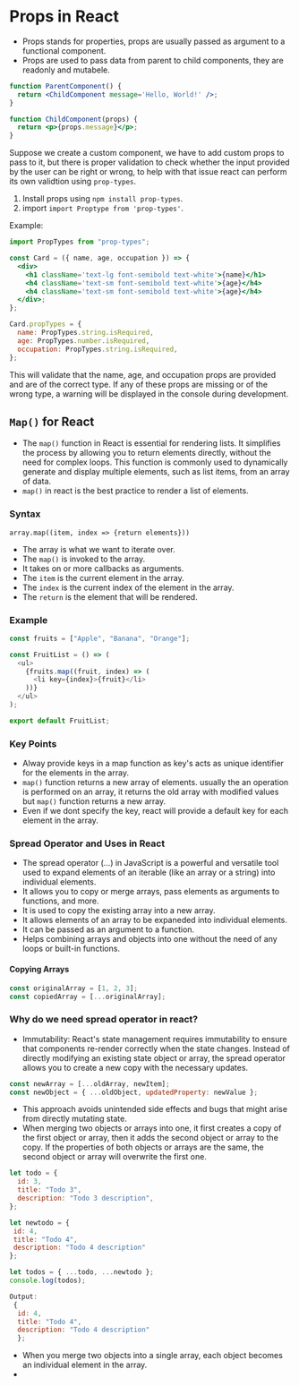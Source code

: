 # Props in React

- Props stands for properties, props are usually passed as argument to a functional component.
- Props are used to pass data from parent to child components, they are readonly and mutabele.

```jsx
function ParentComponent() {
  return <ChildComponent message='Hello, World!' />;
}

function ChildComponent(props) {
  return <p>{props.message}</p>;
}
```

Suppose we create a custom component, we have to add custom props to pass to it, but there is proper validation to check whether the input provided by the user can be right or wrong, to help with that issue react can perform its own validtion using `prop-types`.

1. Install props using `npm install prop-types`.
2. import `import Proptype from 'prop-types'`.

Example:

```jsx
import PropTypes from "prop-types";

const Card = ({ name, age, occupation }) => {
  <div>
    <h1 className='text-lg font-semibold text-white'>{name}</h1>
    <h4 className='text-sm font-semibold text-white'>{age}</h4>
    <h4 className='text-sm font-semibold text-white'>{age}</h4>
  </div>;
};

Card.propTypes = {
  name: PropTypes.string.isRequired,
  age: PropTypes.number.isRequired,
  occupation: PropTypes.string.isRequired,
};
```

This will validate that the name, age, and occupation props are provided and are of the correct type. If any of these props are missing or of the wrong type, a warning will be displayed in the console during development.

## `Map()` for React

- The `map()` function in React is essential for rendering lists. It simplifies the process by allowing you to return elements directly, without the need for complex loops. This function is commonly used to dynamically generate and display multiple elements, such as list items, from an array of data.
- `map()` in react is the best practice to render a list of elements.

### **Syntax**

`array.map((item, index => {return elements}))`

- The array is what we want to iterate over.
- The `map()` is invoked to the array.
- It takes on or more callbacks as arguments.
- The `item` is the current element in the array.
- The `index` is the current index of the element in the array.
- The `return` is the element that will be rendered.

### **Example**

```js
const fruits = ["Apple", "Banana", "Orange"];

const FruitList = () => (
  <ul>
    {fruits.map((fruit, index) => (
      <li key={index}>{fruit}</li>
    ))}
  </ul>
);

export default FruitList;
```

### **Key Points**

- Alway provide keys in a map function as key's acts as unique identifier for the elements in the array.
- `map()` function returns a new array of elements. usually the an operation is performed on an array, it returns the old array with modified values but `map()` function returns a new array.
- Even if we dont specify the key, react will provide a default key for each element in the array.

### Spread Operator and Uses in React

- The spread operator (...) in JavaScript is a powerful and versatile tool used to expand elements of an iterable (like an array or a string) into individual elements.
- It allows you to copy or merge arrays, pass elements as arguments to functions, and more.
- It is used to copy the existing array into a new array.
- It allows elements of an array to be expaneded into individual elements.
- It can be passed as an argument to a function.
- Helps combining arrays and objects into one without the need of any loops or built-in functions.

#### **Copying Arrays**

```js
const originalArray = [1, 2, 3];
const copiedArray = [...originalArray];
```

### **Why do we need spread operator in react?**

- Immutability: React's state management requires immutability to ensure that components re-render correctly when the state changes. Instead of directly modifying an existing state object or array, the spread operator allows you to create a new copy with the necessary updates.

```js
const newArray = [...oldArray, newItem];
const newObject = { ...oldObject, updatedProperty: newValue };
```

- This approach avoids unintended side effects and bugs that might arise from directly mutating state.
- When merging two objects or arrays into one, it first creates a copy of the first object or array, then it adds the second object or array to the copy. If the properties of both objects or arrays are the same, the second object or array will overwrite the first one.

```js
let todo = {
  id: 3,
  title: "Todo 3",
  description: "Todo 3 description",
};

let newtodo = {
 id: 4,
 title: "Todo 4",
 description: "Todo 4 description"
};

let todos = { ...todo, ...newtodo };
console.log(todos);

Output:
 {
  id: 4,
  title: "Todo 4",
  description: "Todo 4 description"
  };
```

- When you merge two objects into a single array, each object becomes an individual element in the array.
- 